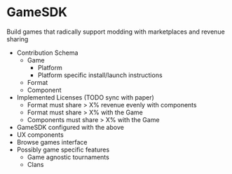 # GameSDK
Build games that radically support modding with marketplaces and revenue sharing

* Contribution Schema
  * Game
    * Platform
    * Platform specific install/launch instructions
  * Format
  * Component
* Implemented Licenses (TODO sync with paper)
  * Format must share > X% revenue evenly with components
  * Format must share > X% with the Game
  * Components must share > X% with the Game
* GameSDK configured with the above
* UX components
* Browse games interface
* Possibly game specific features
  * Game agnostic tournaments
  * Clans
